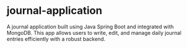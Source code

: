 # journal-application
A journal application built using Java Spring Boot and integrated with MongoDB. This app allows users to write, edit, and manage daily journal entries efficiently with a robust backend.
